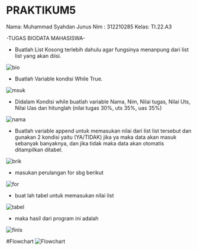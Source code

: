 # PRAKTIKUM5
Nama: Muhammad Syahdan Junus 
Nim : 312210285
Kelas: TI.22.A3

-TUGAS BIODATA MAHASISWA-
- Buatlah List Kosong terlebih dahulu agar fungsinya menanpung dari list list yang akan diisi.

![bio](https://user-images.githubusercontent.com/115516758/203083785-ffb94529-298b-4c20-9ec6-1eeb679e39b6.PNG)

- Buatlah Variable kondisi While True.

![msuk](https://user-images.githubusercontent.com/115516758/203083846-9adc76be-23da-4230-89b1-66055eeba405.PNG)

- Didalam Kondisi while buatlah variable Nama, Nim, Nilai tugas, Nilai Uts, Nilai Uas dan hitunglah  (nilai tugas 30%, uts 35%, uas 35%)

![nama](https://user-images.githubusercontent.com/115516758/203083948-54967f03-0106-4158-88f9-961563c4ed7e.PNG)

- Buatlah variable append untuk memasukan nilai dari list list tersebut dan gunakan 2 kondisi yaitu (YA/TIDAK) jika ya maka data akan masuk sebanyak banyaknya, dan jika tidak maka data akan otomatis ditampilkan ditabel.

![brik](https://user-images.githubusercontent.com/115516758/203084025-e4afc1eb-fb3c-4235-b498-44b94ed2f4c8.PNG)

- masukan perulangan for sbg berikut

![for](https://user-images.githubusercontent.com/115516758/203084112-76a577b1-bc1a-48d4-acc6-0cb581858947.PNG)

- buat lah tabel untuk memasukan nilai list

![tabel](https://user-images.githubusercontent.com/115516758/203084136-490e2eb5-fdc1-429b-8ef7-d07e64785dc0.PNG)

- maka hasil dari program ini adalah

![finis](https://user-images.githubusercontent.com/115516758/203084180-f38d1466-286b-4e19-8835-cf38ea2784d7.PNG)

#Flowchart
![Flowchart](https://user-images.githubusercontent.com/115516758/203084785-966551b8-2174-46be-b786-457bded48b9b.jpg)
